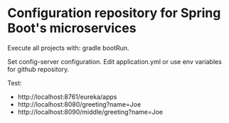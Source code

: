 # Configuration repository for Spring Boot's microservices

Execute all projects with: gradle bootRun.

Set config-server configuration. Edit application.yml or use env variables for github repository.


Test:
- http://localhost:8761/eureka/apps
- http://localhost:8080/greeting?name=Joe
- http://localhost:8090/middle/greeting?name=Joe
